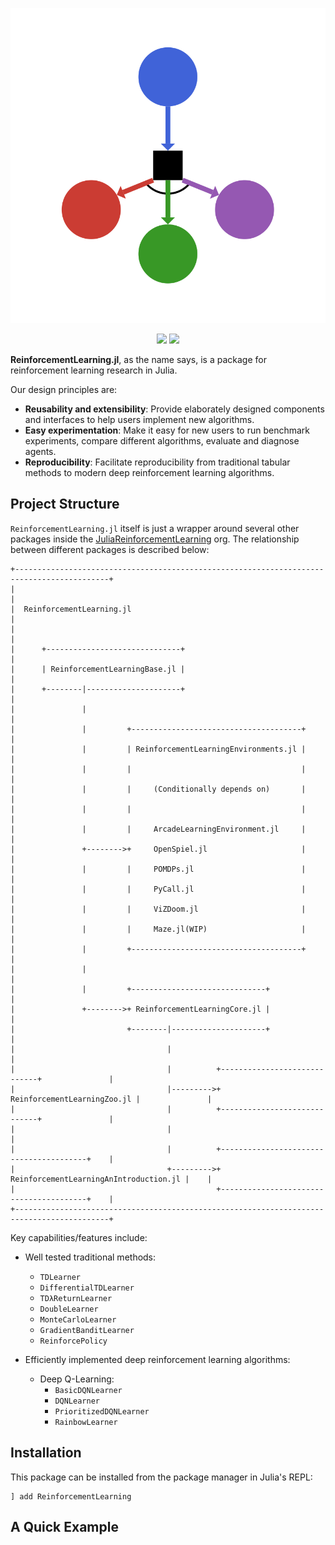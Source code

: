 <div align="center">
  <p>
  <img src="https://raw.githubusercontent.com/JuliaReinforcementLearning/ReinforcementLearning.jl/dev/docs/src/assets/logo.svg">
  </p>

  <p>
  <a href="https://JuliaReinforcementLearning.github.io/ReinforcementLearning.jl/latest"><img src="https://img.shields.io/badge/docs-latest-blue.svg"></a>
  <a href="https://travis-ci.com/JuliaReinforcementLearning/ReinforcementLearning.jl"><img src="https://travis-ci.com/JuliaReinforcementLearning/ReinforcementLearning.jl.svg?branch=master"></a>
  </p>
</div>

**ReinforcementLearning.jl**, as the name says, is a package for reinforcement learning research in Julia.

Our design principles are:

- **Reusability and extensibility**: Provide elaborately designed components and interfaces to help users implement new algorithms.
- **Easy experimentation**: Make it easy for new users to run benchmark experiments, compare different algorithms, evaluate and diagnose agents.
- **Reproducibility**: Facilitate reproducibility from traditional tabular methods to modern deep reinforcement learning algorithms.

## Project Structure

`ReinforcementLearning.jl` itself is just a wrapper around several other packages inside the [JuliaReinforcementLearning](https://github.com/JuliaReinforcementLearning) org. The relationship between different packages is described below:

```
+-------------------------------------------------------------------------------------------+
|                                                                                           |
|  ReinforcementLearning.jl                                                                 |
|                                                                                           |
|      +------------------------------+                                                     |
|      | ReinforcementLearningBase.jl |                                                     |
|      +--------|---------------------+                                                     |
|               |                                                                           |
|               |         +--------------------------------------+                          |
|               |         | ReinforcementLearningEnvironments.jl |                          |
|               |         |                                      |                          |
|               |         |     (Conditionally depends on)       |                          |
|               |         |                                      |                          |
|               |         |     ArcadeLearningEnvironment.jl     |                          |
|               +-------->+     OpenSpiel.jl                     |                          |
|               |         |     POMDPs.jl                        |                          |
|               |         |     PyCall.jl                        |                          |
|               |         |     ViZDoom.jl                       |                          |
|               |         |     Maze.jl(WIP)                     |                          |
|               |         +--------------------------------------+                          |
|               |                                                                           |
|               |         +------------------------------+                                  |
|               +-------->+ ReinforcementLearningCore.jl |                                  |
|                         +--------|---------------------+                                  |
|                                  |                                                        |
|                                  |          +-----------------------------+               |
|                                  |--------->+ ReinforcementLearningZoo.jl |               |
|                                  |          +-----------------------------+               |
|                                  |                                                        |
|                                  |          +----------------------------------------+    |
|                                  +--------->+ ReinforcementLearningAnIntroduction.jl |    |
|                                             +----------------------------------------+    |
+-------------------------------------------------------------------------------------------+
```

Key capabilities/features include:

- Well tested traditional methods:
    - `TDLearner`
    - `DifferentialTDLearner`
    - `TDλReturnLearner`
    - `DoubleLearner`
    - `MonteCarloLearner`
    - `GradientBanditLearner`
    - `ReinforcePolicy`

- Efficiently implemented deep reinforcement learning algorithms:
    - Deep Q-Learning:
        - `BasicDQNLearner`
        - `DQNLearner`
        - `PrioritizedDQNLearner`
        - `RainbowLearner`

## Installation

This package can be installed from the package manager in Julia's REPL:

```
] add ReinforcementLearning
```

## A Quick Example

